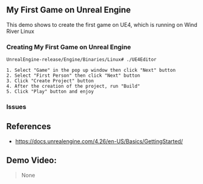 ## My First Game on Unreal Engine
This demo shows to create the first game on UE4, which is running on Wind River Linux

### Creating My First Game on Unreal Engine

```
UnrealEngine-release/Engine/Binaries/Linux# ./UE4Editor
```

```
1. Select "Game" in the pop up window then click "Next" button
2. Select "First Person" then click "Next" button
3. Click "Create Project" button
4. After the creation of the project, run "Build"
5. Click "Play" button and enjoy

```
### Issues

## References
* https://docs.unrealengine.com/4.26/en-US/Basics/GettingStarted/

## Demo Video:
> None

